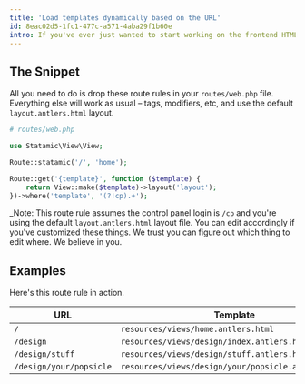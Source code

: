 ```yaml
---
title: 'Load templates dynamically based on the URL'
id: 8eac02d5-1fc1-477c-a571-4aba29f1b60e
intro: If you've ever just wanted to start working on the frontend HTML/CSS without messing around with collections and blueprints yet, here's a fun little trick. These two route rules will give you a homepage and then dynamically map your URLs to match the folder structure of your views directory.
---
```

## The Snippet
All you need to do is drop these route rules in your `routes/web.php` file. Everything else will work as usual – tags, modifiers, etc, and use the default `layout.antlers.html` layout.

```php
# routes/web.php

use Statamic\View\View;

Route::statamic('/', 'home');

Route::get('{template}', function ($template) {
    return View::make($template)->layout('layout');
})->where('template', '(?!cp).+');
```

_Note: This route rule assumes the control panel login is `/cp` and you're using the default `layout.antlers.html` layout file. You can edit accordingly if you've customized these things. We trust you can figure out which thing to edit where. We believe in you.

## Examples
Here's this route rule in action.

| URL | Template |
|---|---|
| `/` | `resources/views/home.antlers.html` |
| `/design` | `resources/views/design/index.antlers.html` |
| `/design/stuff` | `resources/views/design/stuff.antlers.html` |
| `/design/your/popsicle` | `resources/views/design/your/popsicle.antlers.html` |

